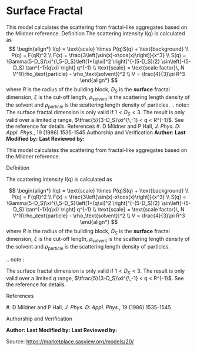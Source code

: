 # Surface Fractal

This model calculates the scattering from fractal-like aggregates based on the Mildner reference. Definition The scattering intensity $I(q)$ is calculated as $$  \begin{align*} I(q) = \text{scale} \times P(q)S(q) + \text{background} \\ P(q) = F(qR)^2 \\ F(x) = \frac{3\left[\sin(x)-x\cos(x)\right]}{x^3} \\ S(q) = \Gamma(5-D_S)\xi^{\,5-D_S}\left[1+(q\xi)^2 \right]^{-(5-D_S)/2} \sin\left[-(5-D_S) \tan^{-1}(q\xi) \right] q^{-1} \\ \text{scale} = \text{scale factor}\, N V^1(\rho_\text{particle} - \rho_\text{solvent})^2 \\ V = \frac{4}{3}\pi R^3 \end{align*} $$ where $R$ is the radius of the building block, $D_S$ is the **surface** fractal dimension, $\xi$ is the cut-off length, $\rho_\text{solvent}$ is the scattering length density of the solvent and $\rho_\text{particle}$ is the scattering length density of particles. .. note:: The surface fractal dimension is only valid if $1<D_S<3$. The result is only     valid over a limited $q$ range, $\tfrac{5}{3-D_S}\xi^{\,-1} < q < R^{-1}$.     See the reference for details. References #.  D Mildner and P Hall, *J. Phys. D: Appl. Phys.*, 19 (1986) 1535-1545 Authorship and Verification **Author:** **Last Modified by:** **Last Reviewed by:**

This model calculates the scattering from fractal-like aggregates based on the Mildner reference.

Definition

The scattering intensity $I(q)$ is calculated as

$$  \begin{align*} I(q) = \text{scale} \times P(q)S(q) + \text{background} \\ P(q) = F(qR)^2 \\ F(x) = \frac{3\left[\sin(x)-x\cos(x)\right]}{x^3} \\ S(q) = \Gamma(5-D_S)\xi^{\,5-D_S}\left[1+(q\xi)^2 \right]^{-(5-D_S)/2} \sin\left[-(5-D_S) \tan^{-1}(q\xi) \right] q^{-1} \\ \text{scale} = \text{scale factor}\, N V^1(\rho_\text{particle} - \rho_\text{solvent})^2 \\ V = \frac{4}{3}\pi R^3 \end{align*} $$ where $R$ is the radius of the building block, $D_S$ is the **surface** fractal dimension, $\xi$ is the cut-off length, $\rho_\text{solvent}$ is the scattering length density of the solvent and $\rho_\text{particle}$ is the scattering length density of particles.

.. note::

The surface fractal dimension is only valid if $1<D_S<3$. The result is only     valid over a limited $q$ range, $\tfrac{5}{3-D_S}\xi^{\,-1} < q < R^{-1}$.     See the reference for details.

References

#.  D Mildner and P Hall, *J. Phys. D: Appl. Phys.*, 19 (1986) 1535-1545

Authorship and Verification

**Author:** **Last Modified by:** **Last Reviewed by:**

Source: https://marketplace.sasview.org/models/20/
